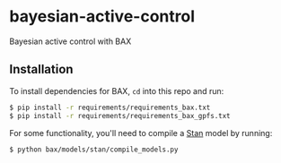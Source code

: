 # bayesian-active-control
Bayesian active control with BAX

## Installation

To install dependencies for BAX, `cd` into this repo and run:
```bash
$ pip install -r requirements/requirements_bax.txt
$ pip install -r requirements/requirements_bax_gpfs.txt
```

For some functionality, you'll need to compile a [Stan](https://mc-stan.org/) model by
running:
```bash
$ python bax/models/stan/compile_models.py
```
